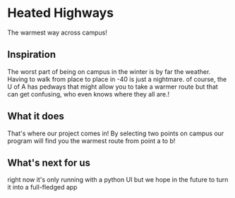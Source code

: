 # Heated Highways
The warmest way across campus!

## Inspiration
The worst part of being on campus in the winter is by far the weather. Having to walk from place to place in -40 is just a nightmare. of course, the U of A has pedways that might allow you to take a warmer route but that can get confusing, who even knows where they all are.!

## What it does
That's where our project comes in! By selecting two points on campus our program will find you the warmest route from point a to b!

## What's next for us
right now it's only running with a python UI but we hope in the future to turn it into a full-fledged app

